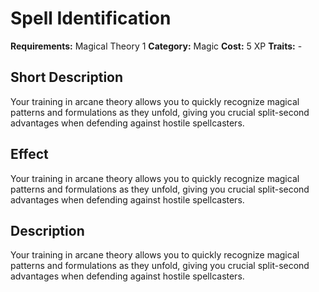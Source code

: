 # Spell Identification

**Requirements:** Magical Theory 1
**Category:** Magic
**Cost:** 5 XP
**Traits:** -


## Short Description
Your training in arcane theory allows you to quickly recognize magical patterns and formulations as they unfold, giving you crucial split-second advantages when defending against hostile spellcasters.

## Effect
Your training in arcane theory allows you to quickly recognize magical patterns and formulations as they unfold, giving you crucial split-second advantages when defending against hostile spellcasters.

## Description
Your training in arcane theory allows you to quickly recognize magical patterns and formulations as they unfold, giving you crucial split-second advantages when defending against hostile spellcasters.
